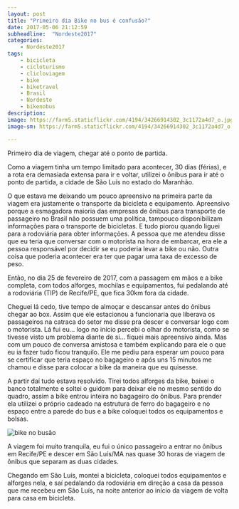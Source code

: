```yaml
---
layout: post
title: "Primeiro dia Bike no bus é confusão?"
date: 2017-05-06 21:12:59
subheadline:  "Nordeste2017"
categories:
    - Nordeste2017
tags:
    - bicicleta
    - cicloturismo
    - clicloviagem
    - bike
    - biketravel
    - Brasil
    - Nordeste
    - bikenobus
description:
image: https://farm5.staticflickr.com/4194/34266914302_3c1172a4d7_o.jpg
image-sm: https://farm5.staticflickr.com/4194/34266914302_3c1172a4d7_o.jpg

---
```


Primeiro dia de viagem, chegar até o ponto de partida.

Como a viagem tinha um tempo limitado para acontecer, 30 dias (férias), e a rota era demasiada extensa para ir e voltar, utilizei o ônibus para ir até o ponto de partida, a cidade de São Luís no estado do Maranhão.

O que estava me deixando um pouco apreensivo na primeira parte da viagem era justamente o transporte da bicicleta e equipamento. Apreensivo porque a esmagadora maioria das empresas de ônibus para transporte de passageiro no Brasil não possuem uma política, tampouco disponibilizam informações para o transporte de bicicletas. E tudo piorou quando liguei para a rodoviária para obter informações. A pessoa que me atendeu disse que eu teria que conversar com o motorista na hora de embarcar, era ele a pessoa responsável por decidir se eu poderia levar a bike ou não. Outra coisa que poderia acontecer era ter que pagar uma taxa de excesso de peso.

Então, no dia 25 de fevereiro de 2017, com a passagem em mãos e a bike completa, com todos alforges, mochilas e equipamentos, fui pedalando até a rodoviária (TIP) de Recife/PE, que fica 30km fora da cidade.

Cheguei lá cedo, tive tempo de almoçar e descansar antes do ônibus chegar ao box. Assim que ele estacionou a funcionaria que liberava os passageiros na catraca do setor me disse pra descer e conversar logo com o motorista. Lá fui eu… logo no início percebi o olhar do motorista, como se tivesse visto um problema diante de si… fiquei mais apreensivo ainda. Mas com um pouco de conversa amistosa e também explicando para ele o que eu ia fazer tudo ficou tranquilo. Ele me pediu para esperar um pouco para se certificar que teria espaço no bagageiro e após uns 15 minutos me chamou e disse para colocar a bike da maneira que eu quisesse.

A partir daí tudo estava resolvido. Tirei todos alforges da bike, baixei o banco totalmente e soltei o guidom para deixar ele no mesmo sentido do quadro, assim a bike entrou inteira no bagageiro do ônibus. Para prender ela utilizei o próprio cadeado na estrutura de ferro do bagageiro e no espaço entre a parede do bus e a bike coloquei todos os equipamentos e bolsas.

![bike no busão](https://farm3.staticflickr.com/2812/34295276671_a23e4235d6_k.jpg)

A viagem foi muito tranquila, eu fui o único passageiro a entrar no ônibus em Recife/PE e descer em São Luís/MA nas quase 30 horas de viagem de ônibus que separam as duas cidades.

Chegando em São Luís, montei a bicicleta, coloquei todos equipamentos e alforges nela, e saí pedalando da rodoviária em direção a casa da pessoa que me recebeu em São Luís, na noite anterior ao início da viagem de volta para casa em bicicleta.
